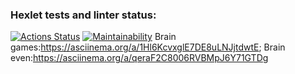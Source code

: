 ### Hexlet tests and linter status:
[![Actions Status](https://github.com/TimFix/backend-project-44/workflows/hexlet-check/badge.svg)](https://github.com/TimFix/backend-project-44/actions)
[![Maintainability](https://api.codeclimate.com/v1/badges/7e79409b0f64a2a64f3a/maintainability)](https://codeclimate.com/github/TimFix/backend-project-44/maintainability)
Brain games:https://asciinema.org/a/1Hl6KcvxglE7DE8uLNJjtdwtE;
Brain even:https://asciinema.org/a/qeraF2C8006RVBMpJ6Y71GTDg
